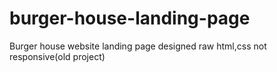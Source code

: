# burger-house-landing-page
Burger house website landing page designed raw html,css not responsive(old project)
